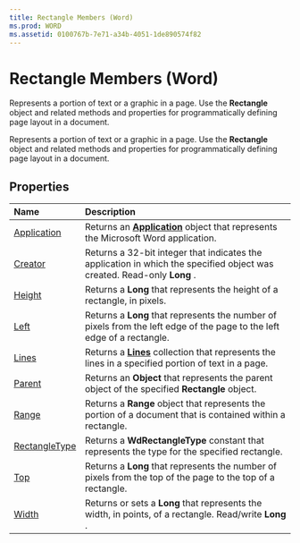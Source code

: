 ```yaml
---
title: Rectangle Members (Word)
ms.prod: WORD
ms.assetid: 0100767b-7e71-a34b-4051-1de890574f82
---
```



# Rectangle Members (Word)
Represents a portion of text or a graphic in a page. Use the  **Rectangle** object and related methods and properties for programmatically defining page layout in a document.

Represents a portion of text or a graphic in a page. Use the  **Rectangle** object and related methods and properties for programmatically defining page layout in a document.


## Properties



|**Name**|**Description**|
|:-----|:-----|
|[Application](rectangle-application-property-word.md)|Returns an  **[Application](application-object-word.md)** object that represents the Microsoft Word application.|
|[Creator](rectangle-creator-property-word.md)|Returns a 32-bit integer that indicates the application in which the specified object was created. Read-only  **Long** .|
|[Height](rectangle-height-property-word.md)|Returns a  **Long** that represents the height of a rectangle, in pixels.|
|[Left](rectangle-left-property-word.md)|Returns a  **Long** that represents the number of pixels from the left edge of the page to the left edge of a rectangle.|
|[Lines](rectangle-lines-property-word.md)|Returns a  **[Lines](lines-object-word.md)** collection that represents the lines in a specified portion of text in a page.|
|[Parent](rectangle-parent-property-word.md)|Returns an  **Object** that represents the parent object of the specified **Rectangle** object.|
|[Range](rectangle-range-property-word.md)|Returns a  **Range** object that represents the portion of a document that is contained within a rectangle.|
|[RectangleType](rectangle-rectangletype-property-word.md)|Returns a  **WdRectangleType** constant that represents the type for the specified rectangle.|
|[Top](rectangle-top-property-word.md)|Returns a  **Long** that represents the number of pixels from the top of the page to the top of a rectangle.|
|[Width](rectangle-width-property-word.md)|Returns or sets a  **Long** that represents the width, in points, of a rectangle. Read/write **Long** .|

